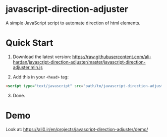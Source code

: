 # javascript-direction-adjuster
A simple JavaScript script to automate direction of html elements.

# Quick Start

1. Download the latest version: https://raw.githubusercontent.com/ali-hardan/javascript-direction-adjuster/master/javascript-direction-adjuster.min.js

2. Add this in your `<head>` tag:

~~~html
<script type="text/javascript" src="path/to/javascript-direction-adjuster.min.js"></script>
~~~

3. Done.

# Demo

Look at:
https://ali0.ir/en/projects/javascript-direction-adjuster/demo/
